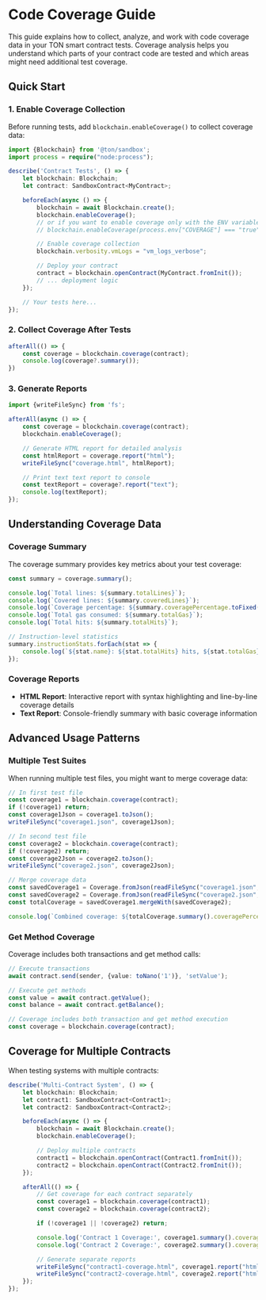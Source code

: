 # Code Coverage Guide

This guide explains how to collect, analyze, and work with code coverage data in your TON smart contract tests. Coverage
analysis helps you understand which parts of your contract code are tested and which areas might need additional test
coverage.

## Quick Start

### 1. Enable Coverage Collection

Before running tests, add `blockchain.enableCoverage()` to collect coverage data:

```typescript
import {Blockchain} from '@ton/sandbox';
import process = require("node:process");

describe('Contract Tests', () => {
    let blockchain: Blockchain;
    let contract: SandboxContract<MyContract>;

    beforeEach(async () => {
        blockchain = await Blockchain.create();
        blockchain.enableCoverage();
        // or if you want to enable coverage only with the ENV variable
        // blockchain.enableCoverage(process.env["COVERAGE"] === "true");

        // Enable coverage collection
        blockchain.verbosity.vmLogs = "vm_logs_verbose";

        // Deploy your contract
        contract = blockchain.openContract(MyContract.fromInit());
        // ... deployment logic
    });

    // Your tests here...
});
```

### 2. Collect Coverage After Tests

```typescript
afterAll(() => {
    const coverage = blockchain.coverage(contract);
    console.log(coverage?.summary());
})
```

### 3. Generate Reports

```typescript
import {writeFileSync} from 'fs';

afterAll(async () => {
    const coverage = blockchain.coverage(contract);
    blockchain.enableCoverage();

    // Generate HTML report for detailed analysis
    const htmlReport = coverage.report("html");
    writeFileSync("coverage.html", htmlReport);

    // Print text text report to console
    const textReport = coverage?.report("text");
    console.log(textReport);
});
```

## Understanding Coverage Data

### Coverage Summary

The coverage summary provides key metrics about your test coverage:

```typescript
const summary = coverage.summary();

console.log(`Total lines: ${summary.totalLines}`);
console.log(`Covered lines: ${summary.coveredLines}`);
console.log(`Coverage percentage: ${summary.coveragePercentage.toFixed(2)}%`);
console.log(`Total gas consumed: ${summary.totalGas}`);
console.log(`Total hits: ${summary.totalHits}`);

// Instruction-level statistics
summary.instructionStats.forEach(stat => {
    console.log(`${stat.name}: ${stat.totalHits} hits, ${stat.totalGas} gas, avg ${stat.avgGas}`);
});
```

### Coverage Reports

- **HTML Report**: Interactive report with syntax highlighting and line-by-line coverage details
- **Text Report**: Console-friendly summary with basic coverage information

## Advanced Usage Patterns

### Multiple Test Suites

When running multiple test files, you might want to merge coverage data:

```typescript
// In first test file
const coverage1 = blockchain.coverage(contract);
if (!coverage1) return;
const coverage1Json = coverage1.toJson();
writeFileSync("coverage1.json", coverage1Json);

// In second test file  
const coverage2 = blockchain.coverage(contract);
if (!coverage2) return;
const coverage2Json = coverage2.toJson();
writeFileSync("coverage2.json", coverage2Json);

// Merge coverage data
const savedCoverage1 = Coverage.fromJson(readFileSync("coverage1.json", "utf-8"));
const savedCoverage2 = Coverage.fromJson(readFileSync("coverage2.json", "utf-8"));
const totalCoverage = savedCoverage1.mergeWith(savedCoverage2);

console.log(`Combined coverage: ${totalCoverage.summary().coveragePercentage}%`);
```

### Get Method Coverage

Coverage includes both transactions and get method calls:

```typescript
// Execute transactions
await contract.send(sender, {value: toNano('1')}, 'setValue');

// Execute get methods
const value = await contract.getValue();
const balance = await contract.getBalance();

// Coverage includes both transaction and get method execution
const coverage = blockchain.coverage(contract);
```

## Coverage for Multiple Contracts

When testing systems with multiple contracts:

```typescript
describe('Multi-Contract System', () => {
    let blockchain: Blockchain;
    let contract1: SandboxContract<Contract1>;
    let contract2: SandboxContract<Contract2>;

    beforeEach(async () => {
        blockchain = await Blockchain.create();
        blockchain.enableCoverage();

        // Deploy multiple contracts
        contract1 = blockchain.openContract(Contract1.fromInit());
        contract2 = blockchain.openContract(Contract2.fromInit());
    });

    afterAll(() => {
        // Get coverage for each contract separately
        const coverage1 = blockchain.coverage(contract1);
        const coverage2 = blockchain.coverage(contract2);

        if (!coverage1 || !coverage2) return;

        console.log('Contract 1 Coverage:', coverage1.summary().coveragePercentage);
        console.log('Contract 2 Coverage:', coverage2.summary().coveragePercentage);

        // Generate separate reports
        writeFileSync("contract1-coverage.html", coverage1.report("html"));
        writeFileSync("contract2-coverage.html", coverage2.report("html"));
    });
});
```
